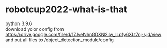 # robotcup2022-what-is-that
python 3.9.6<br>
download yolor config from https://drive.google.com/file/d/17JveNhnGDXN2ilw_lLpfy6XLt7nj-sjd/view <br>
and put all files to /object_detection_module/config 
